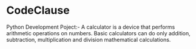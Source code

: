 # CodeClause
Python Development Poject:-
A calculator is a device that performs arithmetic operations on numbers. Basic calculators can do only addition, subtraction, multiplication and division mathematical calculations.
